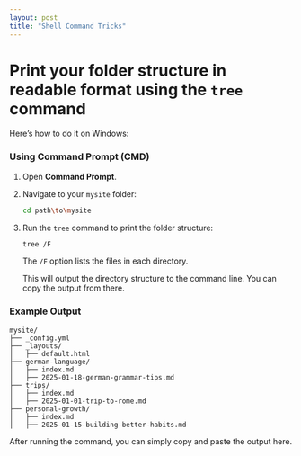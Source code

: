 ```yaml
---
layout: post
title: "Shell Command Tricks"
---
```



# Print your folder structure in readable format using the `tree` command
Here’s how to do it on Windows:

### **Using Command Prompt (CMD)**
1. Open **Command Prompt**.
2. Navigate to your `mysite` folder:
   ```bash
   cd path\to\mysite
   ```
3. Run the `tree` command to print the folder structure:
   ```bash
   tree /F
   ```
   The `/F` option lists the files in each directory.

   This will output the directory structure to the command line. You can copy the output from there.


### **Example Output**
```plaintext
mysite/
├── _config.yml
├── _layouts/
│   ├── default.html
├── german-language/
│   ├── index.md
│   ├── 2025-01-18-german-grammar-tips.md
├── trips/
│   ├── index.md
│   ├── 2025-01-01-trip-to-rome.md
├── personal-growth/
│   ├── index.md
│   ├── 2025-01-15-building-better-habits.md
```

After running the command, you can simply copy and paste the output here.
